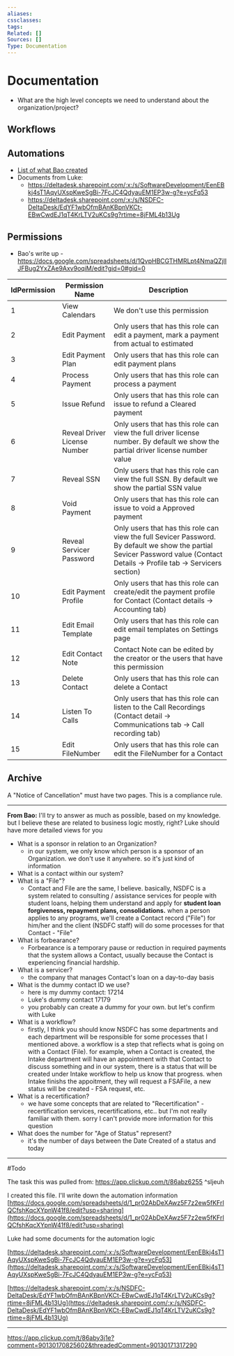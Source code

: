 ```yaml
---
aliases:
cssclasses:
tags:
Related: []
Sources: []
Type: Documentation
---
```

# Documentation

- What are the high level concepts we need to understand about the organization/project?

## Workflows




## Automations

- [List of what Bao created](https://docs.google.com/spreadsheets/d/1_pr02AbDeXAwz5F7z2ew5fKFrIQCfshKqcXYpnW41f8/edit?gid=0#gid=0)
- Documents from Luke:
    - https://deltadesk.sharepoint.com/:x:/s/SoftwareDevelopment/EenEBkj4sT1AqyUXspKweSgBi-7FcJC4QdyauEM1EP3w-g?e=ycFq53 
    - https://deltadesk.sharepoint.com/:x:/s/NSDFC-DeltaDesk/EdYF1wbOfmBAnKBpnVKCt-EBwCwdEJ1qT4KrLTV2uKCs9g?rtime=8jFML4b13Ug 

## Permissions

- Bao's write up - https://docs.google.com/spreadsheets/d/1QvpHBCGTHMRLpt4NmaQZjlIJFBug2YxZAe9Axv9oqiM/edit?gid=0#gid=0


| IdPermission | Permission Name              | Description                                                                                                                                                                   |
| ------------ | ---------------------------- | ----------------------------------------------------------------------------------------------------------------------------------------------------------------------------- |
| 1            | View Calendars               | We don't use this permission                                                                                                                                                  |
| 2            | Edit Payment                 | Only users that has this role can edit a payment, mark a payment from actual to estimated                                                                                     |
| 3            | Edit Payment Plan            | Only users that has this role can edit payment plans                                                                                                                          |
| 4            | Process Payment              | Only users that has this role can process a payment                                                                                                                           |
| 5            | Issue Refund                 | Only users that has this role can issue to refund a Cleared payment                                                                                                           |
| 6            | Reveal Driver License Number | Only users that has this role can view the full driver license number. By default we show the partial driver license number value                                             |
| 7            | Reveal SSN                   | Only users that has this role can view the full SSN. By default we show the partial SSN value                                                                                 |
| 8            | Void Payment                 | Only users that has this role can issue to void a Approved payment                                                                                                            |
| 9            | Reveal Servicer Password     | Only users that has this role can view the full Sevicer Password. By default we show the partial Sevicer Password value (Contact Details -> Profile tab -> Servicers section) |
| 10           | Edit Payment Profile         | Only users that has this role can create/edit the payment profile for Contact (Contact details -> Accounting tab)                                                             |
| 11           | Edit Email Template          | Only users that has this role can edit email templates on Settings page                                                                                                       |
| 12           | Edit Contact Note            | Contact Note can be edited by the creator or the users that have this permission                                                                                              |
| 13           | Delete Contact               | Only users that has this role can delete a Contact                                                                                                                            |
| 14           | Listen To Calls              | Only users that has this role can listen to the Call Recordings (Contact detail -> Communications tab -> Call recording tab)                                                  |
| 15           | Edit FileNumber              | Only users that has this role can edit the FileNumber for a Contact                                                                                                           |

## Archive

A "Notice of Cancellation" must have two pages. This is a compliance rule.

---

**From Bao:**
I'll try to answer as much as possible, based on my knowledge. but I believe these are related to business logic mostly, right? Luke should have more detailed views for you  

- What is a sponsor in relation to an Organization?
    - in our system, we only know which person is a sponsor of an Organization. we don't use it anywhere. so it's just kind of information
- What is a contact within our system?
- What is a "File"?
    - Contact and File are the same, I believe. basically, NSDFC is a system related to consulting / assistance services for people with student loans, helping them understand and apply for **student loan forgiveness, repayment plans, consolidations.** when a person applies to any programs, we'll create a Contact record ("File") for him/her and the client (NSDFC staff) will do some processes for that Contact - "File"
- What is forbearance?
    - Forbearance is a temporary pause or reduction in required payments that the system allows a Contact, usually because the Contact is experiencing financial hardship.
- What is a servicer?
    - the company that manages Contact's loan on a day-to-day basis
- What is the dummy contact ID we use?
    - here is my dummy contact: 17214
    - Luke's dummy contact 17179
    - you probably can create a dummy for your own. but let's confirm with Luke
- What is a workflow?
    - firstly, I think you should know NSDFC has some departments and each department will be responsible for some processes that I mentioned above. a workflow is a step that reflects what is going on with a Contact (File). for example, when a Contact is created, the Intake department will have an appointment with that Contact to discuss something and in our system, there is a status that will be created under Intake workflow to help us know that progress. when Intake finishs the appoitment, they will request a FSAFile, a new status will be created - FSA request, etc.
- What is a recertification?
    - we have some concepts that are related to "Recertification" - recertification services, recertifications, etc.. but I'm not really familiar with them. sorry I can't provide more information for this question
- What does the number for "Age of Status" represent?
    - it's the number of days between the Date Created of a status and today

---

#Todo 

The task this was pulled from: https://app.clickup.com/t/86abz6255 ^sljeuh 

I created this file. I'll write down the automation information
[https://docs.google.com/spreadsheets/d/1_pr02AbDeXAwz5F7z2ew5fKFrIQCfshKqcXYpnW41f8/edit?usp=sharing](https://docs.google.com/spreadsheets/d/1_pr02AbDeXAwz5F7z2ew5fKFrIQCfshKqcXYpnW41f8/edit?usp=sharing)

Luke had some documents for the automation logic

[https://deltadesk.sharepoint.com/:x:/s/SoftwareDevelopment/EenEBkj4sT1AqyUXspKweSgBi-7FcJC4QdyauEM1EP3w-g?e=ycFq53](https://deltadesk.sharepoint.com/:x:/s/SoftwareDevelopment/EenEBkj4sT1AqyUXspKweSgBi-7FcJC4QdyauEM1EP3w-g?e=ycFq53)

[https://deltadesk.sharepoint.com/:x:/s/NSDFC-DeltaDesk/EdYF1wbOfmBAnKBpnVKCt-EBwCwdEJ1qT4KrLTV2uKCs9g?rtime=8jFML4b13Ug](https://deltadesk.sharepoint.com/:x:/s/NSDFC-DeltaDesk/EdYF1wbOfmBAnKBpnVKCt-EBwCwdEJ1qT4KrLTV2uKCs9g?rtime=8jFML4b13Ug)

---

https://app.clickup.com/t/86aby3j1e?comment=90130170825602&threadedComment=90130171317290
